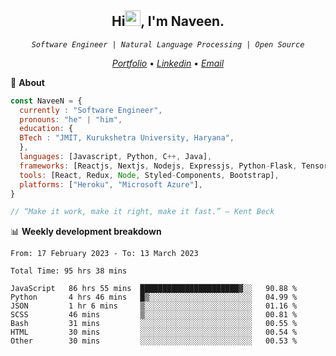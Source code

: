 <h2 align="center">Hi<img src="https://media.giphy.com/media/hvRJCLFzcasrR4ia7z/giphy.gif" width="25px" height="25px">, I'm Naveen.
</h2>


<p align="center"><code><em>Software Engineer | Natural Language Processing | Open Source</em></code></p>


<p align="center">
  <a href="https://naveen8801.github.io/portfolio/"><em>Portfolio</em></a> •
  <a href="https://www.linkedin.com/in/naveen-kumar-6777881ab/"><em>Linkedin</em></a> •
<!--   <a href="https://twitter.com/naveen_8801"><em>Twitter</em></a> • -->
  <a href="mailto:naveensharma10d@gmail.com"><em>Email</em></a>
</p>

👋 **About**

```javascript
const NaveeN = {
  currently : "Software Engineer",
  pronouns: "he" | "him",
  education: {
  BTech : "JMIT, Kurukshetra University, Haryana",
  },
  languages: [Javascript, Python, C++, Java],
  frameworks: [Reactjs, Nextjs, Nodejs, Expressjs, Python-Flask, Tensorflow],
  tools: [React, Redux, Node, Styled-Components, Bootstrap],
  platforms: ["Heroku", "Microsoft Azure"],
}

// “Make it work, make it right, make it fast.” – Kent Beck

```


📊 **Weekly development breakdown**

<!--START_SECTION:stats-->

```text
From: 17 February 2023 - To: 13 March 2023

Total Time: 95 hrs 38 mins

JavaScript   86 hrs 55 mins  ██████████████████████▓░░   90.88 %
Python       4 hrs 46 mins   █▒░░░░░░░░░░░░░░░░░░░░░░░   04.99 %
JSON         1 hr 6 mins     ▒░░░░░░░░░░░░░░░░░░░░░░░░   01.16 %
SCSS         46 mins         ▒░░░░░░░░░░░░░░░░░░░░░░░░   00.81 %
Bash         31 mins         ░░░░░░░░░░░░░░░░░░░░░░░░░   00.55 %
HTML         30 mins         ░░░░░░░░░░░░░░░░░░░░░░░░░   00.54 %
Other        30 mins         ░░░░░░░░░░░░░░░░░░░░░░░░░   00.53 %
```

<!--END_SECTION:stats-->


